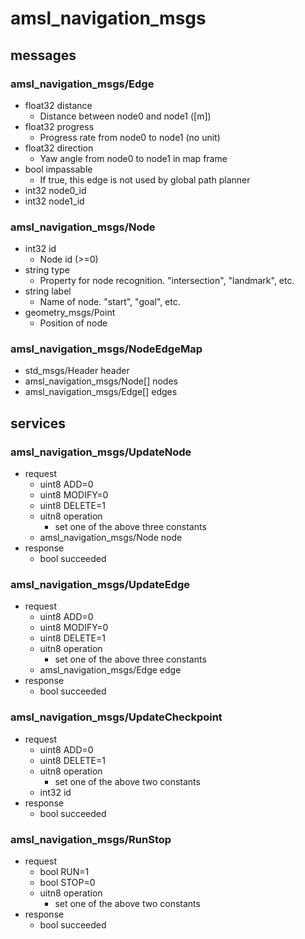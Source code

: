 # amsl_navigation_msgs

## messages

### amsl_navigation_msgs/Edge
- float32 distance
  - Distance between node0 and node1 ([m])
- float32 progress
  - Progress rate from node0 to node1 (no unit)
- float32 direction
  - Yaw angle from node0 to node1 in map frame
- bool impassable
  - If true, this edge is not used by global path planner
- int32 node0_id
- int32 node1_id

### amsl_navigation_msgs/Node
- int32 id
  - Node id (>=0)
- string type
  - Property for node recognition. "intersection", "landmark", etc.
- string label
  - Name of node. "start", "goal", etc.
- geometry_msgs/Point
  - Position of node
  

### amsl_navigation_msgs/NodeEdgeMap
- std_msgs/Header header
- amsl_navigation_msgs/Node[] nodes
- amsl_navigation_msgs/Edge[] edges

## services

### amsl_navigation_msgs/UpdateNode
- request
  - uint8 ADD=0
  - uint8 MODIFY=0
  - uint8 DELETE=1
  - uitn8 operation
    - set one of the above three constants
  - amsl_navigation_msgs/Node node
- response
  - bool succeeded
  
### amsl_navigation_msgs/UpdateEdge
- request
  - uint8 ADD=0
  - uint8 MODIFY=0
  - uint8 DELETE=1
  - uitn8 operation
    - set one of the above three constants
  - amsl_navigation_msgs/Edge edge
- response
  - bool succeeded
  
### amsl_navigation_msgs/UpdateCheckpoint
- request
  - uint8 ADD=0
  - uint8 DELETE=1
  - uitn8 operation
    - set one of the above two constants
  - int32 id
- response
  - bool succeeded
  
### amsl_navigation_msgs/RunStop
- request
  - bool RUN=1
  - bool STOP=0
  - uitn8 operation
    - set one of the above two constants
- response
  - bool succeeded
